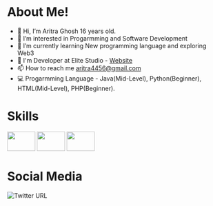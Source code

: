 # About Me!
- 👋 Hi, I’m Aritra Ghosh 16 years old.
- 👀 I’m interested in Progarmming and Software Development
- 🌱 I’m currently learning New programming language and exploring Web3
- 🤝 I'm Developer at Elite Studio - <a href="https://elitestudioo.weebly.com/" target="_blank">Website</a>
- 📫 How to reach me aritra4456@gmail.com
- 💻 Progarmming Language - Java(Mid-Level), Python(Beginner), HTML(Mid-Level), PHP(Beginner).
# Skills
<img height="45" width="65" src="https://www.freepnglogos.com/uploads/html5-logo-png/html5-logo-devextreme-multi-purpose-controls-html-javascript-3.png">
<img height="45" width="65" src="https://brandslogos.com/wp-content/uploads/images/large/java-logo-1.png">
<img height="45" width="65" src="https://upload.wikimedia.org/wikipedia/commons/thumb/c/c3/Python-logo-notext.svg/1869px-Python-logo-notext.svg.png">

# Social Media
<img alt="Twitter URL" src="https://img.shields.io/twitter/url?style=social&url=https%3A%2F%2Ftwitter.com%2FCyco_Programmer">
